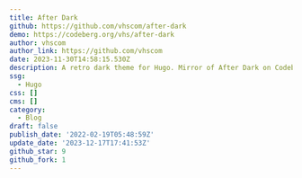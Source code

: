 ```yaml
---
title: After Dark
github: https://github.com/vhscom/after-dark
demo: https://codeberg.org/vhs/after-dark
author: vhscom
author_link: https://github.com/vhscom
date: 2023-11-30T14:58:15.530Z
description: A retro dark theme for Hugo. Mirror of After Dark on Codeberg.
ssg:
  - Hugo
css: []
cms: []
category:
  - Blog
draft: false
publish_date: '2022-02-19T05:48:59Z'
update_date: '2023-12-17T17:41:53Z'
github_star: 9
github_fork: 1
---
```

